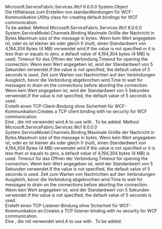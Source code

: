 <Type Name="WcfUtility" FullName="Microsoft.ServiceFabric.Services.Communication.Wcf.WcfUtility">
  <TypeSignature Language="C#" Value="public static class WcfUtility" />
  <TypeSignature Language="ILAsm" Value=".class public auto ansi abstract sealed WcfUtility extends System.Object" />
  <TypeSignature Language="DocId" Value="T:Microsoft.ServiceFabric.Services.Communication.Wcf.WcfUtility" />
  <TypeSignature Language="VB.NET" Value="Public Class WcfUtility" />
  <TypeSignature Language="F#" Value="type WcfUtility = class" />
  <AssemblyInfo>
    <AssemblyName>Microsoft.ServiceFabric.Services.Wcf</AssemblyName>
    <AssemblyVersion>6.0.0.0</AssemblyVersion>
  </AssemblyInfo>
  <Base>
    <BaseTypeName>System.Object</BaseTypeName>
  </Base>
  <Interfaces />
  <Docs>
    <summary>
            <span data-ttu-id="98819-101">Die Hilfsklasse zum Erstellen von standardbindungen für WCF-Kommunikation.</span><span class="sxs-lookup"><span data-stu-id="98819-101">Utility class for creating default bindings for WCF communication.</span></span>
            </summary>
    <remarks>To be added.</remarks>
  </Docs>
  <Members>
    <Member MemberName="CreateTcpClientBinding">
      <MemberSignature Language="C#" Value="public static System.ServiceModel.Channels.Binding CreateTcpClientBinding (long maxMessageSize = 4194304, TimeSpan openTimeout = null, TimeSpan closeTimeout = null);" />
      <MemberSignature Language="ILAsm" Value=".method public static hidebysig class System.ServiceModel.Channels.Binding CreateTcpClientBinding(int64 maxMessageSize, valuetype System.TimeSpan openTimeout, valuetype System.TimeSpan closeTimeout) cil managed" />
      <MemberSignature Language="DocId" Value="M:Microsoft.ServiceFabric.Services.Communication.Wcf.WcfUtility.CreateTcpClientBinding(System.Int64,System.TimeSpan,System.TimeSpan)" />
      <MemberSignature Language="VB.NET" Value="Public Shared Function CreateTcpClientBinding (Optional maxMessageSize As Long = 4194304, Optional openTimeout As TimeSpan = null, Optional closeTimeout As TimeSpan = null) As Binding" />
      <MemberSignature Language="F#" Value="static member CreateTcpClientBinding : int64 * TimeSpan * TimeSpan -&gt; System.ServiceModel.Channels.Binding" Usage="Microsoft.ServiceFabric.Services.Communication.Wcf.WcfUtility.CreateTcpClientBinding (maxMessageSize, openTimeout, closeTimeout)" />
      <MemberType>Method</MemberType>
      <AssemblyInfo>
        <AssemblyName>Microsoft.ServiceFabric.Services.Wcf</AssemblyName>
        <AssemblyVersion>6.0.0.0</AssemblyVersion>
      </AssemblyInfo>
      <ReturnValue>
        <ReturnType>System.ServiceModel.Channels.Binding</ReturnType>
      </ReturnValue>
      <Parameters>
        <Parameter Name="maxMessageSize" Type="System.Int64" />
        <Parameter Name="openTimeout" Type="System.TimeSpan" />
        <Parameter Name="closeTimeout" Type="System.TimeSpan" />
      </Parameters>
      <Docs>
        <param name="maxMessageSize">
                <span data-ttu-id="98819-102">Maximale Größe der Nachricht in Bytes.</span><span class="sxs-lookup"><span data-stu-id="98819-102">Maximum size of the message in bytes.</span></span> <span data-ttu-id="98819-103">Wenn kein Wert angegeben ist, oder es ist kleiner als oder gleich 0 (null), einen Standardwert von 4,194,304 Bytes (4 MB) verwendet wird.</span><span class="sxs-lookup"><span data-stu-id="98819-103">If the value is not specified or it is less than or equals to zero, a default value of 4,194,304 bytes (4 MB) is used.</span></span>
                </param>
        <param name="openTimeout">
                <span data-ttu-id="98819-104">Timeout für das Öffnen der Verbindung.</span><span class="sxs-lookup"><span data-stu-id="98819-104">Timeout for opening the connection.</span></span> <span data-ttu-id="98819-105">Wenn kein Wert angegeben ist, wird der Standardwert von 5 Sekunden verwendet.</span><span class="sxs-lookup"><span data-stu-id="98819-105">If the value is not specified, the default value of 5 seconds is used.</span></span>
                </param>
        <param name="closeTimeout">
                <span data-ttu-id="98819-106">Zeit zum Warten von Nachrichten auf den Verbindungen Ausgleich, bevor die Verbindung abgebrochen wird.</span><span class="sxs-lookup"><span data-stu-id="98819-106">Time to wait for messages to drain on the connections before aborting the connection.</span></span> <span data-ttu-id="98819-107">Wenn kein Wert angegeben ist, wird der Standardwert von 5 Sekunden verwendet.</span><span class="sxs-lookup"><span data-stu-id="98819-107">If the value is not specified, the default value of 5 seconds is used.</span></span>
                </param>
        <summary>
                <span data-ttu-id="98819-108">Erstellt einen TCP-Client-Bindung ohne Sicherheit für WCF-Kommunikation.</span><span class="sxs-lookup"><span data-stu-id="98819-108">Creates a TCP client binding with no security for WCF communication.</span></span>
            </summary>
        <returns><span data-ttu-id="98819-109">Eine <see cref="T:System.ServiceModel.Channels.Binding" />, die mit <see cref="T:Microsoft.ServiceFabric.Services.Communication.Wcf.Client.WcfCommunicationClientFactory`1" /> verwendet wird.</span><span class="sxs-lookup"><span data-stu-id="98819-109">A <see cref="T:System.ServiceModel.Channels.Binding" /> to use with <see cref="T:Microsoft.ServiceFabric.Services.Communication.Wcf.Client.WcfCommunicationClientFactory`1" />.</span></span></returns>
        <remarks>To be added.</remarks>
      </Docs>
    </Member>
    <Member MemberName="CreateTcpListenerBinding">
      <MemberSignature Language="C#" Value="public static System.ServiceModel.Channels.Binding CreateTcpListenerBinding (long maxMessageSize = 4194304, TimeSpan openTimeout = null, TimeSpan closeTimeout = null);" />
      <MemberSignature Language="ILAsm" Value=".method public static hidebysig class System.ServiceModel.Channels.Binding CreateTcpListenerBinding(int64 maxMessageSize, valuetype System.TimeSpan openTimeout, valuetype System.TimeSpan closeTimeout) cil managed" />
      <MemberSignature Language="DocId" Value="M:Microsoft.ServiceFabric.Services.Communication.Wcf.WcfUtility.CreateTcpListenerBinding(System.Int64,System.TimeSpan,System.TimeSpan)" />
      <MemberSignature Language="VB.NET" Value="Public Shared Function CreateTcpListenerBinding (Optional maxMessageSize As Long = 4194304, Optional openTimeout As TimeSpan = null, Optional closeTimeout As TimeSpan = null) As Binding" />
      <MemberSignature Language="F#" Value="static member CreateTcpListenerBinding : int64 * TimeSpan * TimeSpan -&gt; System.ServiceModel.Channels.Binding" Usage="Microsoft.ServiceFabric.Services.Communication.Wcf.WcfUtility.CreateTcpListenerBinding (maxMessageSize, openTimeout, closeTimeout)" />
      <MemberType>Method</MemberType>
      <AssemblyInfo>
        <AssemblyName>Microsoft.ServiceFabric.Services.Wcf</AssemblyName>
        <AssemblyVersion>6.0.0.0</AssemblyVersion>
      </AssemblyInfo>
      <ReturnValue>
        <ReturnType>System.ServiceModel.Channels.Binding</ReturnType>
      </ReturnValue>
      <Parameters>
        <Parameter Name="maxMessageSize" Type="System.Int64" />
        <Parameter Name="openTimeout" Type="System.TimeSpan" />
        <Parameter Name="closeTimeout" Type="System.TimeSpan" />
      </Parameters>
      <Docs>
        <param name="maxMessageSize">
                <span data-ttu-id="98819-110">Maximale Größe der Nachricht in Bytes.</span><span class="sxs-lookup"><span data-stu-id="98819-110">Maximum size of the message in bytes.</span></span> <span data-ttu-id="98819-111">Wenn kein Wert angegeben ist, oder es ist kleiner als oder gleich 0 (null), einen Standardwert von 4,194,304 Bytes (4 MB) verwendet wird.</span><span class="sxs-lookup"><span data-stu-id="98819-111">If the value is not specified or it is less than or equals to zero, a default value of 4,194,304 bytes (4 MB) is used.</span></span>
                </param>
        <param name="openTimeout">
                <span data-ttu-id="98819-112">Timeout für das Öffnen der Verbindung.</span><span class="sxs-lookup"><span data-stu-id="98819-112">Timeout for opening the connection.</span></span> <span data-ttu-id="98819-113">Wenn kein Wert angegeben ist, wird der Standardwert von 5 Sekunden verwendet.</span><span class="sxs-lookup"><span data-stu-id="98819-113">If the value is not specified, the default value of 5 seconds is used.</span></span>
                </param>
        <param name="closeTimeout">
                <span data-ttu-id="98819-114">Zeit zum Warten von Nachrichten auf den Verbindungen Ausgleich, bevor die Verbindung abgebrochen wird.</span><span class="sxs-lookup"><span data-stu-id="98819-114">Time to wait for messages to drain on the connections before aborting the connection.</span></span> <span data-ttu-id="98819-115">Wenn kein Wert angegeben ist, wird der Standardwert von 5 Sekunden verwendet.</span><span class="sxs-lookup"><span data-stu-id="98819-115">If the value is not specified, the default value of 5 seconds is used.</span></span>
                </param>
        <summary>
                <span data-ttu-id="98819-116">Erstellt einen TCP-Listener-Bindung ohne Sicherheit für WCF-Kommunikation an.</span><span class="sxs-lookup"><span data-stu-id="98819-116">Creates a TCP listener binding with no security for WCF communication.</span></span>
            </summary>
        <returns><span data-ttu-id="98819-117">Eine <see cref="T:System.ServiceModel.Channels.Binding" />, die mit <see cref="T:Microsoft.ServiceFabric.Services.Communication.Wcf.Runtime.WcfCommunicationListener`1" /> verwendet wird.</span><span class="sxs-lookup"><span data-stu-id="98819-117">A <see cref="T:System.ServiceModel.Channels.Binding" /> to use with <see cref="T:Microsoft.ServiceFabric.Services.Communication.Wcf.Runtime.WcfCommunicationListener`1" />.</span></span></returns>
        <remarks>To be added.</remarks>
      </Docs>
    </Member>
  </Members>
</Type>
